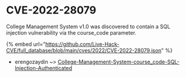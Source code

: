 # CVE-2022-28079

College Management System v1.0 was discovered to contain a SQL injection vulnerability via the course_code parameter.

{% embed url="https://github.com/Live-Hack-CVE/full_database/blob/main/cves/2022/CVE-2022-28079.json" %}


* erengozaydin ~> [College-Management-System-course_code-SQL-Injection-Authenticated](https://zeste.alice-snow.ru/2022/database/cve-2022-28079/college-management-system-course_code-sql-injection-authenticated-erengozaydin)